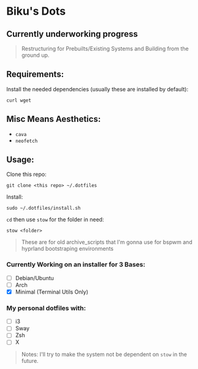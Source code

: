 # Biku's Dots

## Currently underworking progress
>Restructuring for Prebuilts/Existing Systems and Building from the ground up.

## Requirements:
Install the needed dependencies (usually these are installed by default):
```
curl wget
```

## Misc Means Aesthetics:
- `cava`
- `neofetch`

## Usage:
Clone this repo:
```
git clone <this repo> ~/.dotfiles
```
Install:
```
sudo ~/.dotfiles/install.sh
```

`cd` then use `stow` for the folder in need:
```
stow <folder>
```

> These are for old archive_scripts that I'm gonna use for bspwm and hyprland bootstraping environments 
### Currently Working on an installer for 3 Bases:
- [ ] Debian/Ubuntu
- [ ] Arch
- [x] Minimal (Terminal Utils Only)

### My personal dotfiles with:
- [ ] i3
- [ ] Sway
- [ ] Zsh
- [ ] X

> Notes: I'll try to make the system not be dependent on `stow` in the future. 